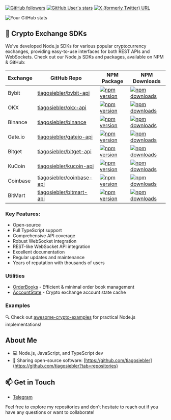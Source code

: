 [![GitHub followers](https://img.shields.io/github/followers/tiagosiebler?label=Follow&style=social)](https://github.com/tiagosiebler)
[![GitHub User's stars](https://img.shields.io/github/stars/tiagosiebler)](https://github.com/tiagosiebler)
[![X (formerly Twitter) URL](https://img.shields.io/twitter/url?url=https%3A%2F%2Fx.com%2Fquantsdks&label=Twitter)](https://x.com/quantsdks)

![Your GitHub stats](https://github-readme-stats.vercel.app/api?username=tiagosiebler&show_icons=true&theme=swift)

## 🚀 Crypto Exchange SDKs

We've developed Node.js SDKs for various popular cryptocurrency exchanges, providing easy-to-use interfaces for both REST APIs and WebSockets. Check out our Node.js SDKs and packages, available on NPM & GitHub:

| Exchange | GitHub Repo | NPM Package | NPM Downloads |
|----------| ------------- | -------------|---------------|
| Bybit | [tiagosiebler/bybit-api](https://github.com/tiagosiebler/bybit-api) | [![npm version](https://img.shields.io/npm/v/bybit-api.svg?style=flat-square)](https://www.npmjs.com/package/bybit-api) | [![npm downloads](https://img.shields.io/npm/dt/bybit-api?style=flat-square)](https://www.npmjs.com/package/bybit-api) |
| OKX | [tiagosiebler/okx-api](https://github.com/tiagosiebler/okx-api) | [![npm version](https://img.shields.io/npm/v/okx-api.svg?style=flat-square)](https://www.npmjs.com/package/okx-api) | [![npm downloads](https://img.shields.io/npm/dt/okx-api?style=flat-square)](https://www.npmjs.com/package/okx-api) |
| Binance | [tiagosiebler/binance](https://github.com/tiagosiebler/binance) | [![npm version](https://img.shields.io/npm/v/binance.svg?style=flat-square)](https://www.npmjs.com/package/binance) | [![npm downloads](https://img.shields.io/npm/dt/binance?style=flat-square)](https://www.npmjs.com/package/binance) |
| Gate.io | [tiagosiebler/gateio-api](https://github.com/tiagosiebler/gateio-api) | [![npm version](https://img.shields.io/npm/v/gateio-api.svg?style=flat-square)](https://www.npmjs.com/package/gateio-api) | [![npm downloads](https://img.shields.io/npm/dt/gateio-api?style=flat-square)](https://www.npmjs.com/package/gateio-api) |
| Bitget | [tiagosiebler/bitget-api](https://github.com/tiagosiebler/bitget-api) | [![npm version](https://img.shields.io/npm/v/bitget-api.svg?style=flat-square)](https://www.npmjs.com/package/bitget-api) | [![npm downloads](https://img.shields.io/npm/dt/bitget-api?style=flat-square)](https://www.npmjs.com/package/bitget-api) |
| KuCoin | [tiagosiebler/kucoin-api](https://github.com/tiagosiebler/kucoin-api) | [![npm version](https://img.shields.io/npm/v/kucoin-api.svg?style=flat-square)](https://www.npmjs.com/package/kucoin-api) | [![npm downloads](https://img.shields.io/npm/dt/kucoin-api?style=flat-square)](https://www.npmjs.com/package/kucoin-api) |
| Coinbase | [tiagosiebler/coinbase-api](https://github.com/tiagosiebler/coinbase-api) | [![npm version](https://img.shields.io/npm/v/coinbase-api.svg?style=flat-square)](https://www.npmjs.com/package/coinbase-api) | [![npm downloads](https://img.shields.io/npm/dt/coinbase-api?style=flat-square)](https://www.npmjs.com/package/coinbase-api) |
| BitMart | [tiagosiebler/bitmart-api](https://github.com/tiagosiebler/bitmart-api) | [![npm version](https://img.shields.io/npm/v/bitmart-api.svg?style=flat-square)](https://www.npmjs.com/package/bitmart-api) | [![npm downloads](https://img.shields.io/npm/dt/bitmart-api?style=flat-square)](https://www.npmjs.com/package/bitmart-api) |

### Key Features:
- Open-source
- Full TypeScript support
- Comprehensive API coverage
- Robust WebSocket integration
- REST-like WebSocket API integration
- Excellent documentation
- Regular updates and maintenance
- Years of reputation with thousands of users

### Utilities

- [OrderBooks](https://www.npmjs.com/package/orderbooks) - Efficient & minimal order book management
- [AccountState](https://www.npmjs.com/package/accountstate) - Crypto exchange account state cache

### Examples

🔍 Check out [awesome-crypto-examples](https://github.com/tiagosiebler/awesome-crypto-examples) for practical Node.js implementations!

## About Me

- 💻 Node.js, JavaScript, and TypeScript dev
- 🚀 Sharing open-source software: [https://github.com/tiagosiebler](https://github.com/tiagosiebler?tab=repositories)

## 📫 Get in Touch

- [Telegram](https://t.me/AlgoTraderL)

Feel free to explore my repositories and don't hesitate to reach out if you have any questions or want to collaborate!
